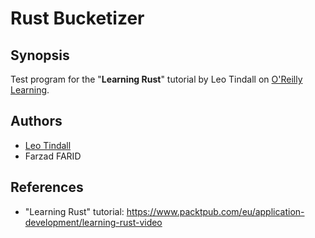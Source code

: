# Rust Bucketizer

## Synopsis

Test program for the "**Learning Rust**" tutorial by Leo Tindall
on [O'Reilly Learning](https://learning.oreilly.com).

## Authors

* [Leo Tindall](https://learning.oreilly.com/search/?query=author%3A%22Leo%20Tindall%22&extended_publisher_data=true&highlight=true&include_assessments=false&include_case_studies=true&include_courses=true&include_orioles=true&include_playlists=true&include_collections=true&include_notebooks=true&is_academic_institution_account=false&source=user&sort=relevance&facet_json=true&page=0)
* Farzad FARID

## References

* "Learning Rust" tutorial: https://www.packtpub.com/eu/application-development/learning-rust-video
